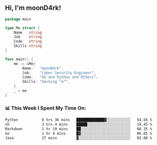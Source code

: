 <h2> Hi, I'm moonD4rk!</h2>

```go
package main

type Me struct {
	Name   string
	Job    string
	Code   string
	Skills string
}

func main() {
	me := &Me{
		Name:   "moonD4rk",
		Job:    "Cyber Security Engineer",
		Code:   "Go and Python and Others",
		Skills: "Hacking ^o^",
	}
	_ = me
}
```

<h3>📊 This Week I Spent My Time On:</h3>
<!-- <img align='right' src="https://github-readme-stats.vercel.app/api?username=moond4rk&show_icons=true&theme=radical", width="300" height="150"> -->

<!--START_SECTION:waka-->

```txt
Python           8 hrs 36 mins   █████████████▓░░░░░░░░░░░   54.56 %
sh               3 hrs 4 mins    █████░░░░░░░░░░░░░░░░░░░░   19.45 %
Markdown         1 hr 19 mins    ██░░░░░░░░░░░░░░░░░░░░░░░   08.35 %
Go               1 hr 4 mins     █▓░░░░░░░░░░░░░░░░░░░░░░░   06.85 %
Java             27 mins         ▓░░░░░░░░░░░░░░░░░░░░░░░░   02.88 %
```

<!--END_SECTION:waka-->

